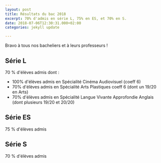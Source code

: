 ```yaml
---
layout: post
title: Résultats du bac 2018
excerpt: 70% d'admis en série L, 75% en ES, et 70% en S.
date: 2018-07-06T12:30:31.000+02:00
categories: jekyll update

---
```

Bravo à tous nos bacheliers et à leurs professeurs !

## Série L

70 % d'élèves admis dont :
- 100% d'élèves admis en Spécialité Cinéma Audiovisuel (coeff 6)
- 70% d'élèves admis en Spécialité Arts Plastiques coeff 6 (dont un 19/20 en Arts)
- 70% d'élèves admis en Spécialité Langue Vivante Approfondie Anglais (dont plusieurs 19/20 et 20/20)

## Série ES

75 % d'élèves admis

## Série S

70 % d'élèves admis